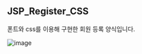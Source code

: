 ## JSP_Register_CSS

폰트와 css를 이용해 구현한 회원 등록 양식입니다.

![image](https://user-images.githubusercontent.com/38427658/55102795-8c7c7400-510a-11e9-9e99-897d9e122aa0.png)
